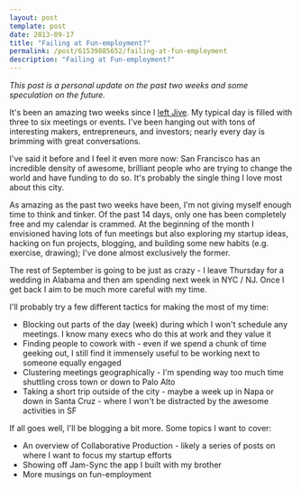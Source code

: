 ```yaml
---
layout: post
template: post
date: 2013-09-17
title: "Failing at Fun-employment?"
permalink: /post/61539885652/failing-at-fun-employment
description: "Failing at Fun-employment?"
---
```

_This post is a personal update on the past two weeks and some speculation on the future._

It's been an amazing two weeks since I [left Jive](http://blog.randylubin.com/post/60216595121/last-day-at-jive). My typical day is filled with three to six meetings or events. I've been hanging out with tons of interesting makers, entrepreneurs, and investors; nearly every day is brimming with great conversations. 

I've said it before and I feel it even more now: San Francisco has an incredible density of awesome, brilliant people who are trying to change the world and have funding to do so. It's probably the single thing I love most about this city.

As amazing as the past two weeks have been, I'm not giving myself enough time to think and tinker. Of the past 14 days, only one has been completely free and my calendar is crammed. At the beginning of the month I envisioned having lots of fun meetings but also exploring my startup ideas, hacking on fun projects, blogging, and building some new habits (e.g. exercise, drawing); I've done almost exclusively the former.

The rest of September is going to be just as crazy - I leave Thursday for a wedding in Alabama and then am spending next week in NYC / NJ. Once I get back I aim to be much more careful with my time.

I'll probably try a few different tactics for making the most of my time:

*   Blocking out parts of the day (week) during which I won't schedule any meetings. I know many execs who do this at work and they value it
*   Finding people to cowork with - even if we spend a chunk of time geeking out, I still find it immensely useful to be working next to someone equally engaged
*   Clustering meetings geographically - I'm spending way too much time shuttling cross town or down to Palo Alto
*   Taking a short trip outside of the city - maybe a week up in Napa or down in Santa Cruz - where I won't be distracted by the awesome activities in SF

If all goes well, I'll be blogging a bit more. Some topics I want to cover:

*   An overview of Collaborative Production - likely a series of posts on where I want to focus my startup efforts
*   Showing off Jam-Sync the app I built with my brother
*   More musings on fun-employment
